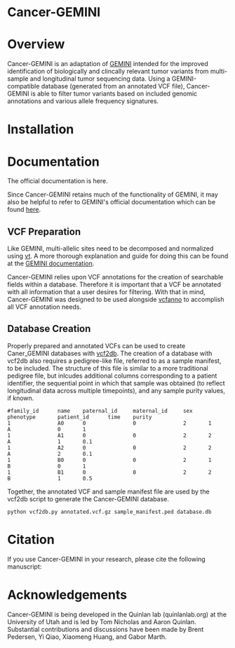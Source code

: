 Cancer-GEMINI
=============================================================================

Overview
========
Cancer-GEMINI is an adaptation of [GEMINI](https://github.com/arq5x/gemini) intended for the improved identification of
biologically and clincally relevant tumor variants from multi-sample and longitudinal
tumor sequencing data. Using a GEMINI-compatible database (generated from an annotated 
VCF file), Cancer-GEMINI is able to filter tumor variants based on included genomic
annotations and various allele frequency signatures. 


Installation
============


Documentation
================
The official documentation is here.

Since Cancer-GEMINI retains much of the functionality of GEMINI, it may also be 
helpful to refer to GEMINI's official documentation which can be found [here](http://gemini.readthedocs.org/en/latest/).

VCF Preparation
----------------
Like GEMINI, multi-allelic sites need to be decomposed and normalized using [vt](https://genome.sph.umich.edu/wiki/Vt).
A more thorough explanation and guide for doing this can be found at the [GEMINI documentation](https://gemini.readthedocs.io/en/latest/#new-gemini-workflow).

Cancer-GEMINI relies upon VCF annotations for the creation of searchable fields within 
a database. Therefore it is important that a VCF be annotated with all information that
a user desires for filtering. With that in mind, Cancer-GEMINI was designed to be used 
alongside [vcfanno](https://github.com/brentp/vcfanno) to accomplish all VCF annotation needs. 

Database Creation
----------------
Properly prepared and annotated VCFs can be used to create Caner_GEMINI databases with [vcf2db](https://github.com/quinlan-lab/vcf2db).
The creation of a database with vcf2db also requires a pedigree-like file, referred to as a 
sample manifest, to be included. The structure of this file is similar to a more traditional
pedigree file, but inlcudes additional columns corresponding to a patient
identifier, the sequential point in which that sample was obtained (to reflect longitudinal
data across multiple timepoints), and any sample purity values, if known.

```
#family_id      name    paternal_id     maternal_id     sex     phenotype       patient_id      time    purity
1               A0      0               0               2       1               A               0       1
1               A1      0               0               2       2               A               1       0.1
1               A2      0               0               2       2               A               2       0.1
1               B0      0               0               2       1               B               0       1
1               B1      0               0               2       2               B               1       0.5
```

Together, the annotated VCF and sample manifest file are used by the vcf2db script to generate
the Cancer-GEMINI database.

```
python vcf2db.py annotated.vcf.gz sample_manifest.ped database.db
```

Citation
================
If you use Cancer-GEMINI in your research, please cite the following manuscript:


Acknowledgements
================
Cancer-GEMINI is being developed in the Quinlan lab (quinlanlab.org) at the University
of Utah and is led by Tom Nicholas and Aaron Quinlan.  Substantial contributions and discussions 
have been made by Brent Pedersen, Yi Qiao, Xiaomeng Huang, and Gabor Marth.
